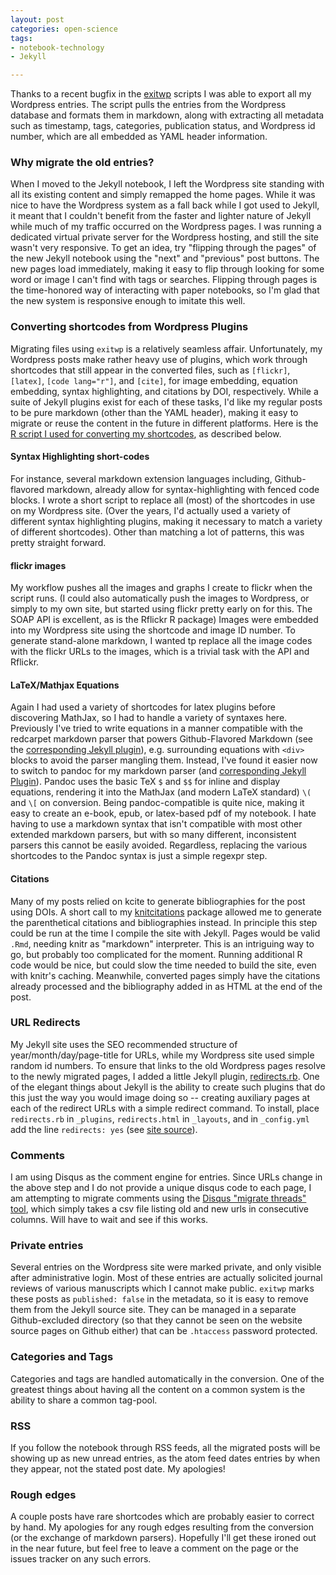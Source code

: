 ```yaml
---
layout: post
categories: open-science
tags: 
- notebook-technology
- Jekyll

---
```


Thanks to a recent bugfix in the [exitwp](https://github.com/thomasf/exitwp) scripts I was able to export all my Wordpress entries.  The script pulls the entries from the Wordpress database and formats them in markdown, along with extracting all metadata such as timestamp, tags, categories, publication status, and Wordpress id number, which are all embedded as YAML header information.  

### Why migrate the old entries?

When I moved to the Jekyll notebook, I left the Wordpress site standing with all its existing content and simply remapped the home pages. While it was nice to have the Wordpress system as a fall back while I got used to Jekyll, it meant that I couldn't benefit from the faster and lighter nature of Jekyll while much of my traffic occurred on the Wordpress pages.  I was running a dedicated virtual private server for the Wordpress hosting, and still the site wasn't very responsive.  To get an idea, try "flipping through the pages" of the new Jekyll notebook using the "next" and "previous" post buttons.  The new pages load immediately, making it easy to flip through looking for some word or image I can't find with tags or searches. Flipping through pages is the time-honored way of interacting with paper notebooks, so I'm glad that the new system is responsive enough to imitate this well.  


### Converting shortcodes from Wordpress Plugins

Migrating files using `exitwp` is a relatively seamless affair.  Unfortunately, my Wordpress posts make rather heavy use of plugins, which work through shortcodes that still appear in the converted files, such as `[flickr]`, `[latex]`, `[code lang="r"]`, and `[cite]`, for image embedding, equation embedding, syntax highlighting, and citations by DOI, respectively.  While a suite of Jekyll plugins exist for each of these tasks, I'd like my regular posts to be pure markdown (other than the YAML header), making it easy to migrate or reuse the content in the future in different platforms.  Here is the [R script I used for converting my shortcodes](https://github.com/cboettig/sandbox/blob/c489da83ca7a78345b7981be4de5933ae7d63ac0/shortcodes.R), as described below.  

#### Syntax Highlighting short-codes

For instance, several markdown extension languages including, Github-flavored markdown, already allow for syntax-highlighting with fenced code blocks.  I wrote a short script to replace all (most) of the shortcodes in use on my Wordpress site.  (Over the years, I'd actually used a variety of different syntax highlighting plugins, making it necessary to match a variety of different shortcodes).  Other than matching a lot of patterns, this was pretty straight forward.  

#### flickr images

My workflow pushes all the images and graphs I create to flickr when the script runs.  (I could also automatically push the images to Wordpress, or simply to my own site, but started using flickr pretty early on for this.  The SOAP API is excellent, as is the Rflickr R package)  Images were embedded into my Wordpress site using the shortcode and image ID number. To generate stand-alone markdown, I wanted tp replace all the image codes with the flickr URLs to the images, which is a trivial task with the API and Rflickr.

#### LaTeX/Mathjax Equations

Again I had used a variety of shortcodes for latex plugins before discovering MathJax, so I had to handle a variety of syntaxes here. Previously I've tried to write equations in a manner compatible with the redcarpet markdown parser that powers Github-Flavored Markdown (see the [corresponding Jekyll plugin](https://github.com/nono/Jekyll-plugins)), e.g. surrounding equations with `<div>` blocks to avoid the parser mangling them.  Instead, I've found it easier now to switch to pandoc for my markdown parser (and [corresponding Jekyll Plugin](https://github.com/dsanson/jekyll-pandoc-plugin)).  Pandoc uses the basic TeX `$` and `$$` for inline and display equations, rendering it into the MathJax (and modern LaTeX standard) `\(` and `\[` on conversion. Being pandoc-compatible is quite nice, making it easy to create an e-book, epub, or latex-based pdf of my notebook.  I hate having to use a markdown syntax that isn't compatible with most other extended markdown parsers, but with so many different, inconsistent parsers this cannot be easily avoided. Regardless, replacing the various shortcodes to the Pandoc syntax is just a simple regexpr step.

#### Citations

Many of my posts relied on kcite to generate bibliographies for the post using DOIs.  A short call to my [knitcitations](http://www.carlboettiger.info/2012/05/30/knitcitations.html) package allowed me to generate the parenthetical citations and bibliographies instead. In principle this step could be run at the time I compile the site with Jekyll.  Pages would be valid `.Rmd`, needing knitr as "markdown" interpreter. This is an intriguing way to go, but probably too complicated for the moment.  Running additional R code would be nice, but could slow the time needed to build the site, even with knitr's caching.  Meanwhile, converted pages simply have the citations already processed and the bibliography added in as HTML at the end of the post.  

### URL Redirects

My Jekyll site uses the SEO recommended structure of year/month/day/page-title for URLs, while my Wordpress site used simple random id numbers.  To ensure that links to the old Wordpress pages resolve to the newly migrated pages, I added a little Jekyll plugin, [redirects.rb](https://github.com/cboettig/labnotebook/blob/master/_plugins/redirects.rb). One of the elegant things about Jekyll is the ability to create such plugins that do this just the way you would image doing so -- creating auxiliary pages at each of the redirect URLs with a simple redirect command. To install, place `redirects.rb` in `_plugins`, `redirects.html` in `_layouts`, and in `_config.yml` add the line `redirects: yes` (see [site source](https://github.com/cboettig/labnotebook)).


### Comments

I am using Disqus as the comment engine for entries.  Since URLs change in the above step and I do not provide a unique disqus code to each page, I am attempting to migrate comments using the [Disqus "migrate threads" tool](http://help.disqus.com/customer/portal/articles/286778-using-the-migration-tools), which simply takes a csv file listing old and new urls in consecutive columns.  Will have to wait and see if this works.  


### Private entries

Several entries on the Wordpress site were marked private, and only visible after administrative login. Most of these entries are actually solicited journal reviews of various manuscripts which I cannot make public. `exitwp` marks these posts as `published: false` in the metadata, so it is easy to remove them from the Jekyll source site. They can be managed in a separate Github-excluded directory (so that they cannot be seen on the website source pages on Github either) that can be `.htaccess` password protected.  

### Categories and Tags

Categories and tags are handled automatically in the conversion.  One of the greatest things about having all the content on a common system is the ability to share a common tag-pool.  

### RSS

If you follow the notebook through RSS feeds, all the migrated posts will be showing up as new unread entries, as the atom feed dates entries by when they appear, not the stated post date.  My apologies!

### Rough edges

A couple posts have rare shortcodes which are probably easier to correct by hand.  My apologies for any rough edges resulting from the conversion (or the exchange of markdown parsers).  Hopefully I'll get these ironed out in the near future, but feel free to leave a comment on the page or the issues tracker on any such errors.  
